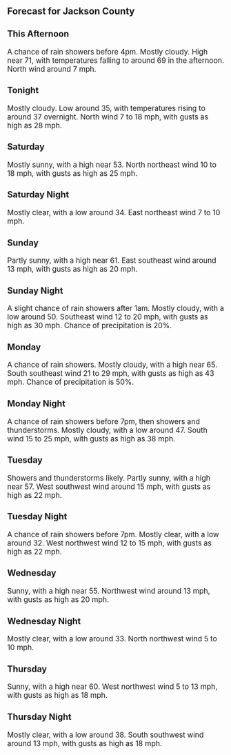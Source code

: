 <div>
   <h2>Forecast for Jackson County</h2>
   <p>
      <div style="font-size:120%">
         <h3>This Afternoon</h3>A chance of rain showers before 4pm. Mostly cloudy. High near 71, with temperatures falling to around 69 in the afternoon.
         North wind around 7 mph.<br></div>
   </p>
   <p>
      <div style="font-size:120%">
         <h3>Tonight</h3>Mostly cloudy. Low around 35, with temperatures rising to around 37 overnight. North wind 7 to 18 mph, with gusts as high
         as 28 mph.<br></div>
   </p>
   <p>
      <div style="font-size:120%">
         <h3>Saturday</h3>Mostly sunny, with a high near 53. North northeast wind 10 to 18 mph, with gusts as high as 25 mph.<br></div>
   </p>
   <p>
      <div style="font-size:120%">
         <h3>Saturday Night</h3>Mostly clear, with a low around 34. East northeast wind 7 to 10 mph.<br></div>
   </p>
   <p>
      <div style="font-size:120%">
         <h3>Sunday</h3>Partly sunny, with a high near 61. East southeast wind around 13 mph, with gusts as high as 20 mph.<br></div>
   </p>
   <p>
      <div style="font-size:120%">
         <h3>Sunday Night</h3>A slight chance of rain showers after 1am. Mostly cloudy, with a low around 50. Southeast wind 12 to 20 mph, with gusts as
         high as 30 mph. Chance of precipitation is 20%.<br></div>
   </p>
   <p>
      <div style="font-size:120%">
         <h3>Monday</h3>A chance of rain showers. Mostly cloudy, with a high near 65. South southeast wind 21 to 29 mph, with gusts as high as 43
         mph. Chance of precipitation is 50%.<br></div>
   </p>
   <p>
      <div style="font-size:120%">
         <h3>Monday Night</h3>A chance of rain showers before 7pm, then showers and thunderstorms. Mostly cloudy, with a low around 47. South wind 15 to
         25 mph, with gusts as high as 38 mph.<br></div>
   </p>
   <p>
      <div style="font-size:120%">
         <h3>Tuesday</h3>Showers and thunderstorms likely. Partly sunny, with a high near 57. West southwest wind around 15 mph, with gusts as high
         as 22 mph.<br></div>
   </p>
   <p>
      <div style="font-size:120%">
         <h3>Tuesday Night</h3>A chance of rain showers before 7pm. Mostly clear, with a low around 32. West northwest wind 12 to 15 mph, with gusts as high
         as 22 mph.<br></div>
   </p>
   <p>
      <div style="font-size:120%">
         <h3>Wednesday</h3>Sunny, with a high near 55. Northwest wind around 13 mph, with gusts as high as 20 mph.<br></div>
   </p>
   <p>
      <div style="font-size:120%">
         <h3>Wednesday Night</h3>Mostly clear, with a low around 33. North northwest wind 5 to 10 mph.<br></div>
   </p>
   <p>
      <div style="font-size:120%">
         <h3>Thursday</h3>Sunny, with a high near 60. West northwest wind 5 to 13 mph, with gusts as high as 18 mph.<br></div>
   </p>
   <p>
      <div style="font-size:120%">
         <h3>Thursday Night</h3>Mostly clear, with a low around 38. South southwest wind around 13 mph, with gusts as high as 18 mph.<br></div>
   </p>
</div>
